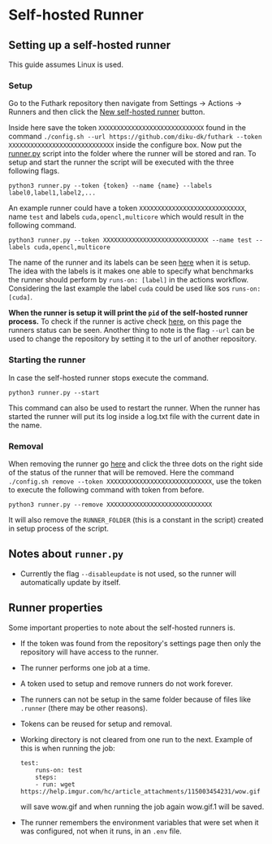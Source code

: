 # Self-hosted Runner
## Setting up a self-hosted runner

This guide assumes Linux is used.

### Setup

Go to the Futhark repository then navigate from Settings $\to$ Actions
$\to$ Runners and then click the [New self-hosted
runner](https://github.com/diku-dk/futhark/settings/actions/runners/new)
button.

Inside here save the token `XXXXXXXXXXXXXXXXXXXXXXXXXXXXX` found in
the command `./config.sh --url https://github.com/diku-dk/futhark
--token XXXXXXXXXXXXXXXXXXXXXXXXXXXXX` inside the configure box. Now
put the [runner.py](runner.py) script into the folder where the runner
will be stored and ran. To setup and start the runner the script will
be executed with the three following flags.

```
python3 runner.py --token {token} --name {name} --labels label0,label1,label2,...
```

An example runner could have a token `XXXXXXXXXXXXXXXXXXXXXXXXXXXXX`,
name `test` and labels `cuda,opencl,multicore` which would result in
the following command.

```
python3 runner.py --token XXXXXXXXXXXXXXXXXXXXXXXXXXXXX --name test --labels cuda,opencl,multicore
```

The name of the runner and its labels can be seen
[here](https://github.com/diku-dk/futhark/settings/actions/runners)
when it is setup. The idea with the labels is it makes one able to
specify what benchmarks the runner should perform by `runs-on:
[label]` in the actions workflow. Considering the last example the
label `cuda` could be used like sos `runs-on: [cuda]`.

**When the runner is setup it will print the `pid` of the self-hosted
runner process.** To check if the runner is active check
[here](https://github.com/diku-dk/futhark/settings/actions/runners),
on this page the runners status can be seen. Another thing to note is
the flag `--url` can be used to change the repository by setting it to
the url of another repository.

### Starting the runner

In case the self-hosted runner stops execute the command.

```
python3 runner.py --start
```

This command can also be used to restart the runner. When the runner
has started the runner will put its log inside a log.txt file with the
current date in the name.

### Removal

When removing the runner go
[here](https://github.com/diku-dk/futhark/settings/actions/runners)
and click the three dots on the right side of the status of the runner
that will be removed. Here the command `./config.sh remove --token
XXXXXXXXXXXXXXXXXXXXXXXXXXXXX`, use the token to execute the following
command with token from before.

```
python3 runner.py --remove XXXXXXXXXXXXXXXXXXXXXXXXXXXXX
```

It will also remove the ``RUNNER_FOLDER`` (this is a constant in the
script) created in setup process of the script.

## Notes about `runner.py`

- Currently the flag `--disableupdate` is not used, so the runner will
  automatically update by itself.

## Runner properties

Some important properties to note about the self-hosted runners is.

- If the token was found from the repository's settings page then only
  the repository will have access to the runner.
- The runner performs one job at a time.
- A token used to setup and remove runners do not work forever.
- The runners can not be setup in the same folder because of files
  like `.runner` (there may be other reasons).
- Tokens can be reused for setup and removal.
- Working directory is not cleared from one run to the next. Example
  of this is when running the job:

    ```
    test:
        runs-on: test
        steps:
        - run: wget
    https://help.imgur.com/hc/article_attachments/115003454231/wow.gif
    ```

  will save wow.gif and when running the job again wow.gif.1 will be
  saved.
- The runner remembers the environment variables that were set when it
  was configured, not when it runs, in an `.env` file.

